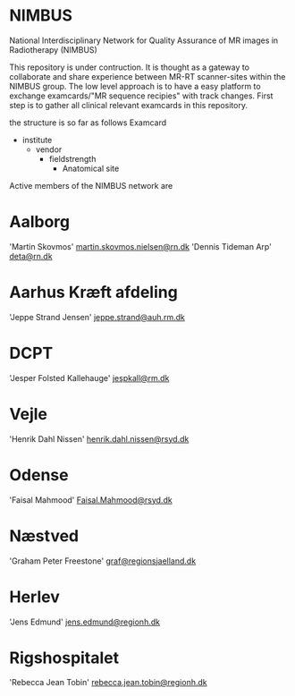 # NIMBUS
National Interdisciplinary Network for Quality Assurance of MR images in Radiotherapy (NIMBUS)

This repository is under contruction. It is thought as a gateway to collaborate and share experience between MR-RT scanner-sites within the NIMBUS group. The low level approach is to have a easy platform to exchange examcards/"MR sequence recipies" with track changes. First step is to gather all clinical relevant examcards in this repository.

the structure is so far as follows 
Examcard
*  institute
    -  vendor
        - fieldstrength
            - Anatomical site


Active members of the NIMBUS network are
# Aalborg
'Martin Skovmos' <martin.skovmos.nielsen@rn.dk>
'Dennis Tideman Arp' <deta@rn.dk>

# Aarhus Kræft afdeling
'Jeppe Strand Jensen' <jeppe.strand@auh.rm.dk>

# DCPT
'Jesper Folsted Kallehauge' <jespkall@rm.dk>

# Vejle
'Henrik Dahl Nissen' <henrik.dahl.nissen@rsyd.dk>

# Odense
'Faisal Mahmood' <Faisal.Mahmood@rsyd.dk>

# Næstved
'Graham Peter Freestone' <graf@regionsjaelland.dk>

# Herlev
'Jens Edmund' <jens.edmund@regionh.dk> 

# Rigshospitalet
'Rebecca Jean Tobin' <rebecca.jean.tobin@regionh.dk>




